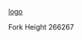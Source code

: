 [logo](https://github.com/bizshady/blurrycash-site/blob/master/img/blurrycash.png "Logo")



Fork Height 266267

